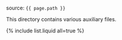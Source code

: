 source: `{{ page.path }}`

This directory contains various auxiliary files.

{% include list.liquid all=true %}
